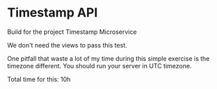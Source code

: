 # Timestamp API

Build for the project Timestamp Microservice

We don't need the views to pass this test.

One pitfall that waste a lot of my time during this simple exercise is the timezone different. You should run your server in UTC timezone.

Total time for this: 10h
